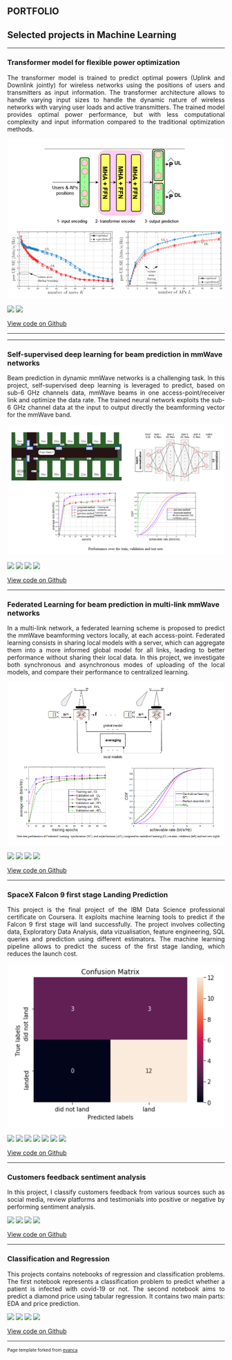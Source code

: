 PORTFOLIO
---

## Selected projects in Machine Learning

---

### Transformer model for flexible power optimization
<p style="text-align: justify;">The transformer model is trained to predict optimal powers (Uplink and Downlink jointly) for wireless networks using the positions of users and transmitters as input information. The transformer architecture allows to handle varying input sizes to handle the dynamic nature of wireless networks with varying user loads and active transmitters. The trained model provides optimal power performance, but with less computational complexity and input information compared to the traditional optimization methods.</p>

<img src="images/projTNNPA.png?raw=true" />

[![](https://img.shields.io/badge/Python-white?logo=Python)](#) [![](https://img.shields.io/badge/PyTorch-white?logo=PyTorch)](#)

[View code on Github](https://github.com/irchchaf/mmWave_beam_prediction)

---

---

### Self-supervised deep learning for beam prediction in mmWave networks
<p style="text-align: justify;">Beam prediction in dynamic mmWave networks is a challenging task. In this project, self-supervised deep learning is leveraged to predict, based on sub-6 GHz channels data, mmWave beams in one access-point/receiver link and optimize the data rate. The trained neural network exploits the sub-6 GHz channel data at the input to output directly the beamforming vector for the mmWave band. </p>

<img src="images/proj1.png?raw=true" />

[![](https://img.shields.io/badge/Python-white?logo=Python)](#) [![](https://img.shields.io/badge/Tensorflow-white?logo=Tensorflow)](#)
[![](https://img.shields.io/badge/Matlab-white?logo=Matlab)](#) [![](https://img.shields.io/badge/Keras-white?logo=Keras)](#)

[View code on Github](https://github.com/irchchaf/mmWave_beam_prediction)

---

### Federated Learning for beam prediction in multi-link mmWave networks
<p style="text-align: justify;">In a multi-link network, a federated learning scheme is proposed to predict the mmWave beamforming vectors locally, at each access-point. Federated learning consists in sharing  local models with a server, which can aggregate them into a more informed global model for all links, leading to better performance without sharing their local data. In this project, we investigate both synchronous and asynchronous modes of uploading of the local models, and compare their performance to centralized learning.  </p>

<img src="images/proj2.png?raw=true"/>

[![](https://img.shields.io/badge/Python-white?logo=Python)](#) [![](https://img.shields.io/badge/Tensorflow-white?logo=Tensorflow)](#)
[![](https://img.shields.io/badge/Matlab-white?logo=Matlab)](#) [![](https://img.shields.io/badge/Keras-white?logo=Keras)](#)

[View code on Github](https://github.com/irchchaf/Federated_Learning_multilink_mmWave_beam_prediction)

---

### SpaceX Falcon 9 first stage Landing Prediction
<p style="text-align: justify;">This project is the final project of the IBM Data Science professional certificate on Coursera. It exploits machine learning  tools to  predict if the Falcon 9 first stage will land successfully. The project involves collecting data, Exploratory Data Analysis, data vizualisation, feature engineering, SQL queries and prediction using different estimators. The machine learning pipeline allows to predict the sucess of the first stage landing, which reduces the launch cost.</p>

<img src="images/proj3.png?raw=true"/>

[![](https://img.shields.io/badge/Python-white?logo=Python)](#) [![](https://img.shields.io/badge/SQL-white?logo=SQL)](#)
[![](https://img.shields.io/badge/html-white?logo=html)](#)  [![](https://img.shields.io/badge/Pandas-white?logo=Pandas)](#)
[![](https://img.shields.io/badge/Jupyter-white?logo=Jupyter)](#) [![](https://img.shields.io/badge/sklearn-white?logo=scikit-learn)](#)
[![](https://img.shields.io/badge/Dash-white?logo=Dash)](#)
  
[View code on Github](https://github.com/irchchaf/Data-Science-Capstone-coursera_course-)

---

### Customers feedback sentiment analysis
<p style="text-align: justify;">In this project, I classify customers feedback from various sources such as social media, review platforms and testimonials into positive or negative by performing sentiment analysis.</p>

[![](https://img.shields.io/badge/Python-white?logo=Python)](#)   [![](https://img.shields.io/badge/Pandas-white?logo=Pandas)](#)
[![](https://img.shields.io/badge/Jupyter-white?logo=Jupyter)](#) [![](https://img.shields.io/badge/sklearn-white?logo=scikit-learn)](#)

[View code on Github](https://github.com/irchchaf/Customer_feedback_sentiment_analysis)

---

### Classification and Regression
<p style="text-align: justify;">This projects contains notebooks of regression and classification problems. The first notebook represents a classification problem to predict whether a patient is infected with covid-19 or not. The second notebook aims to predict a diamond price using tabular regression. It contains two main parts: EDA and price prediction.</p>

[![](https://img.shields.io/badge/Python-white?logo=Python)](#)   [![](https://img.shields.io/badge/Pandas-white?logo=Pandas)](#)
[![](https://img.shields.io/badge/Jupyter-white?logo=Jupyter)](#) [![](https://img.shields.io/badge/sklearn-white?logo=scikit-learn)](#)

[View code on Github](https://github.com/irchchaf/regression_and_classification_problems)



---
<p style="font-size:10px">Page template forked from <a href="https://github.com/evanca/quick-portfolio">evanca</a></p>
<!-- Remove above link if you don't want to attibute -->

